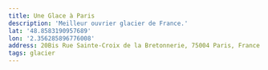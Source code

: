 ```yaml
---
title: Une Glace à Paris
description: 'Meilleur ouvrier glacier de France.'
lat: '48.8583190957689'
lon: '2.356285896776008'
address: 20Bis Rue Sainte-Croix de la Bretonnerie, 75004 Paris, France
tags: glacier
---
```

